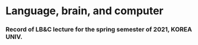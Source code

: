 # Language, brain, and computer
### Record of LB&C lecture for the spring semester of 2021, KOREA UNIV.